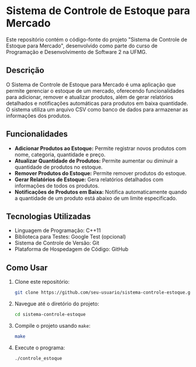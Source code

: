 # Sistema de Controle de Estoque para Mercado

Este repositório contém o código-fonte do projeto "Sistema de Controle de Estoque para Mercado", desenvolvido como parte do curso de Programação e Desenvolvimento de Software 2 na UFMG.

## Descrição

O Sistema de Controle de Estoque para Mercado é uma aplicação que permite gerenciar o estoque de um mercado, oferecendo funcionalidades para adicionar, remover e atualizar produtos, além de gerar relatórios detalhados e notificações automáticas para produtos em baixa quantidade. O sistema utiliza um arquivo CSV como banco de dados para armazenar as informações dos produtos.

## Funcionalidades

- **Adicionar Produtos ao Estoque:** Permite registrar novos produtos com nome, categoria, quantidade e preço.
- **Atualizar Quantidade de Produtos:** Permite aumentar ou diminuir a quantidade de produtos no estoque.
- **Remover Produtos do Estoque:** Permite remover produtos do estoque.
- **Gerar Relatórios de Estoque:** Gera relatórios detalhados com informações de todos os produtos.
- **Notificações de Produtos em Baixa:** Notifica automaticamente quando a quantidade de um produto está abaixo de um limite especificado.

## Tecnologias Utilizadas

- Linguagem de Programação: C++11
- Biblioteca para Testes: Google Test (opcional)
- Sistema de Controle de Versão: Git
- Plataforma de Hospedagem de Código: GitHub

## Como Usar

1. Clone este repositório:
    ```bash
    git clone https://github.com/seu-usuario/sistema-controle-estoque.git
    ```

2. Navegue até o diretório do projeto:
    ```bash
    cd sistema-controle-estoque
    ```

3. Compile o projeto usando `make`:
    ```bash
    make
    ```

4. Execute o programa:
    ```bash
    ./controle_estoque
    ```


